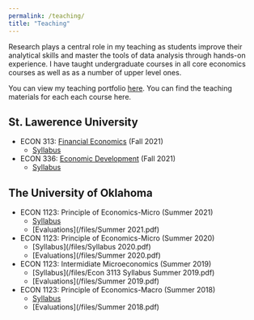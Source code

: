 ```yaml
---
permalink: /teaching/
title: "Teaching"
---
```


Research plays a central role in my teaching as students improve their
analytical skills and master the tools of data analysis through hands-on
experience. I have taught undergraduate courses in all core economics courses as well as as a number of upper level ones. 


You can view my teaching portfolio [here](/files/pdf/teaching/Portfolio.pdf).
You can find the teaching materials for each each course here.

## St. Lawerence University
- ECON 313: [Financial Economics](/financial/) (Fall 2021)
    - [Syllabus](/files/ECON313_1_Syllabus.pdf)
- ECON 336: [Economic Development](/teaching/economic_development/) (Fall 2021)
    - [Syllabus](/files/ECON336_Syllabus.pdf) 

## The University of Oklahoma
- ECON 1123: Principle of Economics-Micro (Summer 2021)
    - [Syllabus](/files/Syllabus__2021_OU.pdf) 
    - [Evaluations](/files/Summer 2021.pdf)
- ECON 1123: Principle of Economics-Micro (Summer 2020)
    - [Syllabus](/files/Syllabus 2020.pdf) 
    - [Evaluations](/files/Summer 2020.pdf)
- ECON 1123: Intermidiate Microeconomics (Summer 2019)
    - [Syllabus](/files/Econ 3113 Syllabus Summer 2019.pdf) 
    - [Evaluations](/files/Summer 2019.pdf)
- ECON 1123: Principle of Economics-Macro (Summer 2018)
    - [Syllabus](/files/Syllabus__2021_OU.pdf) 
    - [Evaluations](/files/Summer 2018.pdf)



